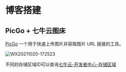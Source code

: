 # 博客搭建

## PicGo + 七牛云图床

[PicGo](https://molunerfinn.com/PicGo/) 一个用于快速上传图片并获取图片 URL 链接的工具。

![WX20211020-172523](https://msnewlifefitness.com/img/WX20211020-172523.png)

不同的存储区域ID可以查询[七牛云-开发者中心-存储区域](https://developer.qiniu.com/kodo/1671/region-endpoint-fq)